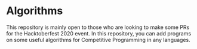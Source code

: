 # Algorithms
This repository is mainly open to those who are looking to make some PRs for the Hacktoberfest 2020 event. In this repository, you can add programs on some useful algorithms for Competitive Programming in any languages.
